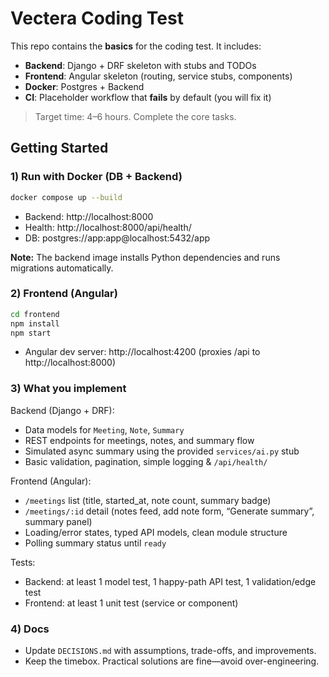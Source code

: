 # Vectera Coding Test

This repo contains the **basics** for the coding test. It includes:
- **Backend**: Django + DRF skeleton with stubs and TODOs
- **Frontend**: Angular skeleton (routing, service stubs, components)
- **Docker**: Postgres + Backend
- **CI**: Placeholder workflow that **fails** by default (you will fix it)

> Target time: 4–6 hours. Complete the core tasks.

## Getting Started

### 1) Run with Docker (DB + Backend)
```bash
docker compose up --build
```
- Backend: http://localhost:8000
- Health: http://localhost:8000/api/health/
- DB: postgres://app:app@localhost:5432/app

**Note:** The backend image installs Python dependencies and runs migrations automatically.

### 2) Frontend (Angular)
```bash
cd frontend
npm install
npm start
```
- Angular dev server: http://localhost:4200 (proxies /api to http://localhost:8000)

### 3) What you implement
Backend (Django + DRF):
- Data models for `Meeting`, `Note`, `Summary`
- REST endpoints for meetings, notes, and summary flow
- Simulated async summary using the provided `services/ai.py` stub
- Basic validation, pagination, simple logging & `/api/health/`

Frontend (Angular):
- `/meetings` list (title, started_at, note count, summary badge)
- `/meetings/:id` detail (notes feed, add note form, “Generate summary”, summary panel)
- Loading/error states, typed API models, clean module structure
- Polling summary status until `ready`

Tests:
- Backend: at least 1 model test, 1 happy-path API test, 1 validation/edge test
- Frontend: at least 1 unit test (service or component)

### 4) Docs
- Update `DECISIONS.md` with assumptions, trade-offs, and improvements.
- Keep the timebox. Practical solutions are fine—avoid over-engineering.
